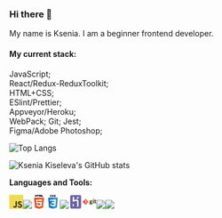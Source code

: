 ### Hi there 👋

My name is Ksenia. I am a beginner frontend developer.

#### My current stack:

JavaScript;  
React/Redux-ReduxToolkit;  
HTML+CSS;  
ESlint/Prettier;  
Appveyor/Heroku;  
WebPack; Git; Jest;  
Figma/Adobe Photoshop;  

![Top Langs](https://github-readme-stats.vercel.app/api/top-langs/?username=kmkiseleva&layout=compact)

![Ksenia Kiseleva's GitHub stats](https://github-readme-stats.vercel.app/api?username=kmkiseleva)

**Languages and Tools:**

<code><img height="25" src="https://raw.githubusercontent.com/github/explore/80688e429a7d4ef2fca1e82350fe8e3517d3494d/topics/javascript/javascript.png"></code><code><img height="25" src="https://img.icons8.com/color/48/000000/react-native.png"/></code><code><img height="25" src="https://raw.githubusercontent.com/github/explore/80688e429a7d4ef2fca1e82350fe8e3517d3494d/topics/html/html.png"></code><code><img height="25" src="https://raw.githubusercontent.com/devicons/devicon/master/icons/css3/css3-original-wordmark.svg"></code><code><img height="25" src="https://raw.githubusercontent.com/hussainweb/hussainweb/main/icons/vscode.png"></code><code><img height="25" src="https://raw.githubusercontent.com/devicons/devicon/master/icons/heroku/heroku-plain.svg"></code><code><img height="25" src="https://raw.githubusercontent.com/github/explore/80688e429a7d4ef2fca1e82350fe8e3517d3494d/topics/git/git.png"></code><code><img height="25" src="https://img.icons8.com/color/48/000000/figma--v1.png"/></code><code><img height="25" src="https://img.icons8.com/color/000000/adobe-photoshop--v1.png"/></code>
